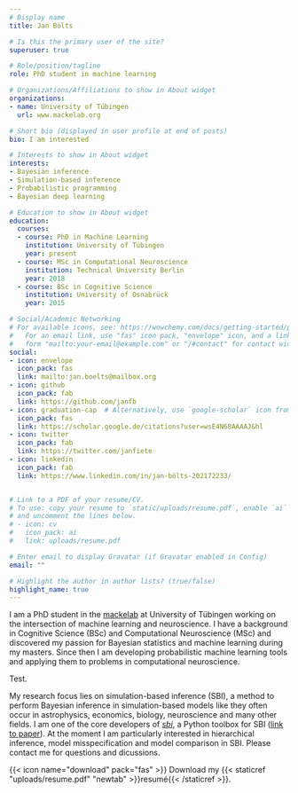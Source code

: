 ```yaml
---
# Display name
title: Jan Bölts

# Is this the primary user of the site?
superuser: true

# Role/position/tagline
role: PhD student in machine learning

# Organizations/Affiliations to show in About widget
organizations:
- name: University of Tübingen
  url: www.mackelab.org

# Short bio (displayed in user profile at end of posts)
bio: I am interested 

# Interests to show in About widget
interests:
- Bayesian inference
- Simulation-based inference
- Probabilistic programming
- Bayesian deep learning

# Education to show in About widget
education:
  courses:
  - course: PhD in Machine Learning
    institution: University of Tübingen
    year: present
  - course: MSc in Computational Neuroscience
    institution: Technical University Berlin
    year: 2018
  - course: BSc in Cognitive Science
    institution: University of Osnabrück
    year: 2015

# Social/Academic Networking
# For available icons, see: https://wowchemy.com/docs/getting-started/page-builder/#icons
#   For an email link, use "fas" icon pack, "envelope" icon, and a link in the
#   form "mailto:your-email@example.com" or "/#contact" for contact widget.
social:
- icon: envelope
  icon_pack: fas
  link: mailto:jan.boelts@mailbox.org
- icon: github
  icon_pack: fab
  link: https://github.com/janfb
- icon: graduation-cap  # Alternatively, use `google-scholar` icon from `ai` icon pack
  icon_pack: fas
  link: https://scholar.google.de/citations?user=wsE4N68AAAAJ&hl
- icon: twitter
  icon_pack: fab
  link: https://twitter.com/janfiete
- icon: linkedin
  icon_pack: fab
  link: https://www.linkedin.com/in/jan-bölts-202172233/


# Link to a PDF of your resume/CV.
# To use: copy your resume to `static/uploads/resume.pdf`, enable `ai` icons in `params.toml`, 
# and uncomment the lines below.
# - icon: cv
#   icon_pack: ai
#   link: uploads/resume.pdf

# Enter email to display Gravatar (if Gravatar enabled in Config)
email: ""

# Highlight the author in author lists? (true/false)
highlight_name: true
---
```


I am a PhD student in the [mackelab](https://www.mackelab.org) at University of Tübingen working on the intersection of machine learning and neuroscience.
I have a background in Cognitive Science (BSc) and Computational Neuroscience (MSc) and discovered my passion for Bayesian statistics and machine learning during my masters.
Since then I am developing probabilistic machine learning tools and applying
them to problems in computational neuroscience.

Test. 

My research focus lies on simulation-based inference (SBI), a method to perform Bayesian inference in simulation-based models like they often occur in astrophysics, economics, biology, neuroscience and many other fields.
I am one of the core developers of [_sbi_](https://www.mackelab.org/sbi), a Python toolbox for SBI ([link to paper](https://scholar.google.de/scholar?hl=de&as_sdt=0%2C5&q=SBI--A+toolkit+for+simulation-based+inference&btnG=)).
At the moment I am particularly interested in hierarchical inference, model misspecification and model comparison in SBI.
Please contact me for questions and dicussions.

{{< icon name="download" pack="fas" >}} Download my {{< staticref "uploads/resume.pdf" "newtab" >}}resumé{{< /staticref >}}.
